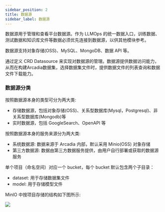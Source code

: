 ```yaml
---
sidebar_position: 2
title: 数据源
sidebar_label: 数据源
---
```


数据源用于管理和查看平台数据源。作为 LLMOps 的统一数据入口，训练数据、测试数据和知识库文件等数据必须优先连接到数据源，以供其他模块参考。

数据源支持对象存储(OSS)、MySQL、MongoDB、数据 API 等。

通过定义 CRD Datasource 来实现对数据源的管理。数据源提供数据访问能力，从而在构建Arcadia数据集，选择数据集文件时，提供数据文件的列表查询和数据文件下载能力。

### 数据源分类
按照数据源本身的类型可分为两大类:
* 存储数据源，包括对象存储(OSS)、关系型数据库(Mysql，Postgresql)、非关系型数据库(Mongodb)等
* 实时数据源，包括 GoogleSearch、OpenAPI 等

按照数据源本身的服务来源分为两大类:
* 系统数据源: 数据来源于 Arcadia 内部，默认采用 Minio(OSS) 对象存储
* 第三方数据源: 数据由第三方数据服务提供，由用户自行部署或获取的数据源服务

单个项目（命名空间）对应一个 bucket，每个 bucket 默认包含两个子目录：
* dataset: 用于存储数据集文件
* model: 用于存储模型文件

MinIO 中按项目存储的结构如下图所示: 

![](./../../../../../docs/Concepts/images/2024-01-05-15-01-34.png)
